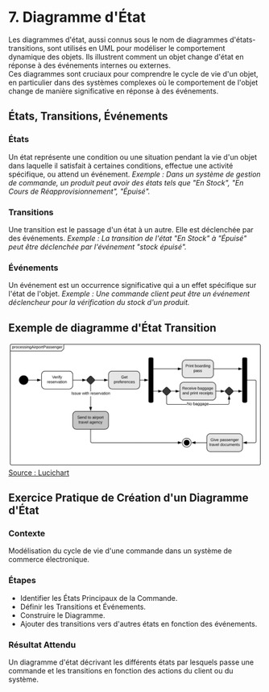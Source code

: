 # 7. Diagramme d'État
Les diagrammes d'état, aussi connus sous le nom de diagrammes d'états-transitions, sont utilisés en UML pour modéliser le comportement dynamique des objets. Ils illustrent comment un objet change d'état en réponse à des événements internes ou externes.  
Ces diagrammes sont cruciaux pour comprendre le cycle de vie d'un objet, en particulier dans des systèmes complexes où le comportement de l'objet change de manière significative en réponse à des événements.

## États, Transitions, Événements

### États
Un état représente une condition ou une situation pendant la vie d'un objet dans laquelle il satisfait à certaines conditions, effectue une activité spécifique, ou attend un événement.
*Exemple : Dans un système de gestion de commande, un produit peut avoir des états tels que "En Stock", "En Cours de Réapprovisionnement", "Épuisé".*

### Transitions
Une transition est le passage d'un état à un autre. Elle est déclenchée par des événements.
*Exemple : La transition de l'état "En Stock" à "Épuisé" peut être déclenchée par l'événement "stock épuisé".*

### Événements
Un événement est un occurrence significative qui a un effet spécifique sur l'état de l'objet.
*Exemple : Une commande client peut être un événement déclencheur pour la vérification du stock d'un produit.*

## Exemple de diagramme d'État Transition
![Exemple de diagramme d'État](img/07a_exemple.png)  
[Source : Lucichart](https://www.lucidchart.com/pages/fr/diagramme-etats-transitions-uml)

## Exercice Pratique de Création d'un Diagramme d'État

### Contexte
Modélisation du cycle de vie d'une commande dans un système de commerce électronique.

### Étapes
- Identifier les États Principaux de la Commande.
- Définir les Transitions et Événements.
- Construire le Diagramme.
- Ajouter des transitions vers d'autres états en fonction des événements.

### Résultat Attendu
Un diagramme d'état décrivant les différents états par lesquels passe une commande et les transitions en fonction des actions du client ou du système.